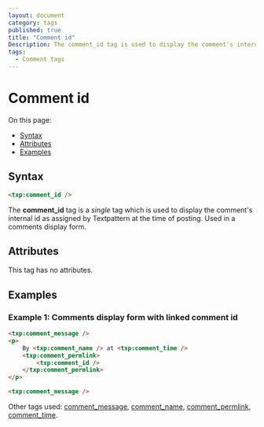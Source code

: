 ```yaml
---
layout: document
category: tags
published: true
title: "Comment id"
Description: The comment_id tag is used to display the comment's internal id as assigned by Textpattern at the time of posting.
tags:
  - Comment tags
---
```


# Comment id

On this page:

* [Syntax](#syntax)
* [Attributes](#attributes)
* [Examples](#examples)

## Syntax

~~~ html
<txp:comment_id />
~~~

The **comment_id** tag is a *single* tag which is used to display the comment's internal id as assigned by Textpattern at the time of posting. Used in a comments display form.

## Attributes

This tag has no attributes.

## Examples

### Example 1: Comments display form with linked comment id

~~~ html
<txp:comment_message />
<p>
    By <txp:comment_name /> at <txp:comment_time />
    <txp:comment_permlink>
        <txp:comment_id />
    </txp:comment_permlink>
</p>

<txp:comment_message />
~~~

Other tags used: [comment_message](comment-message), [comment_name](comment-name), [comment_permlink](comment-permlink), [comment_time](comment-time).
